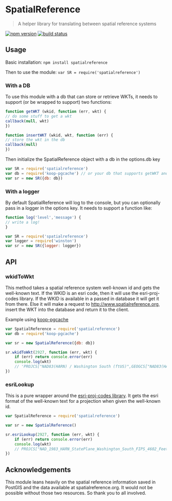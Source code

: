 # SpatialReference
> A helper library for translating between spatial reference systems

[![npm version][npm-img]][npm-url]
[![build status][travis-img]][travis-url]

[npm-img]: https://img.shields.io/npm/v/spatialreference.svg?style=flat-square
[npm-url]: https://www.npmjs.com/package/spatialreference
[travis-img]: https://travis-ci.org/koopjs/spatialreference.svg?branch=master
[travis-url]: https://travis-ci.org/koopjs/spatialreference

## Usage

Basic installation: `npm install spatialreference`

Then to use the module: `var SR = require('spatialreference')`

### With a DB
To use this module with a db that can store or retrieve WKTs, it needs to support (or be wrapped to support) two functions:
```javascript
function getWKT (wkid, function (err, wkt) {
// do some stuff to get a wkt
callback(null, wkt)
})
```
```javascript
function insertWKT (wkid, wkt, function (err) {
// store the wkt in the db
callback(null)
})
```
Then initialize the SpatialReference object with a db in the options.db key
```javascript
var SR = require('spatialreference')
var db = require('koop-pgcache') // or your db that supports getWKT and insertWKT
var sr = new SR({db: db})
```

### With a logger
By default SpatialReference will log to the console, but you can optionally pass in a logger in the options key. It needs to support a function like:
```javascript
function log('level','message') {
// write a log!
}
```
```javascript
var SR = require('spatialreference')
var logger = require('winston')
var sr = new SR({logger: logger})
```

## API

### wkidToWkt
This method takes a spatial reference system well-known id and gets the well-known text. If the WKID is an esri code, then it will use the esri-proj-codes library. If the WKID is available in a passed in database it will get it from there. Else it will make a request to http://www.spatialreference.org, insert the WKT into the database and return it to the client. 

Example using [koop-pgcache](https://github.com/koopjs/koop-pgcache)
``` javascript
var SpatialReference = require('spatialreference')
var db = require('koop-pgcache')

var sr = new SpatialReference({db: db})

sr.wkidToWkt(2927, function (err, wkt) {
	if (err) return console.error(err)
	console.log(wkt) 
	// 'PROJCS["NAD83(HARN) / Washington South (ftUS)",GEOGCS["NAD83(HARN)",DATUM["NAD83_High_Accuracy_Regional_Network",SPHEROID["GRS 1980",6378137,298.257222101,AUTHORITY["EPSG","7019"]],TOWGS84[0,0,0,0,0,0,0],AUTHORITY["EPSG","6152"]],PRIMEM["Greenwich",0,AUTHORITY["EPSG","8901"]],UNIT["degree",0.0174532925199433,AUTHORITY["EPSG","9122"]],AUTHORITY["EPSG","4152"]],UNIT["US survey foot",0.3048006096012192,AUTHORITY["EPSG","9003"]],PROJECTION["Lambert_Conformal_Conic_2SP"],PARAMETER["standard_parallel_1",47.33333333333334],PARAMETER["standard_parallel_2",45.83333333333334],PARAMETER["latitude_of_origin",45.33333333333334],PARAMETER["central_meridian",-120.5],PARAMETER["false_easting",1640416.667],PARAMETER["false_northing",0],AUTHORITY["EPSG","2927"],AXIS["X",EAST],AXIS["Y",NORTH]]'
})
```

### esriLookup
This is a pure wrapper around the [esri-proj-codes library](https://github.com/esri/esri-proj-codes). It gets the esri format of the well-known text for a projection when given the well-known id.

```javascript
var SpatialReference = require('spatialreference')

var sr = new SpatialReference()

sr.esriLookup(2927, function (err, wkt) {
	if (err) return console.error(err)
	console.log(wkt) 
	// PROJCS["NAD_1983_HARN_StatePlane_Washington_South_FIPS_4602_Feet",GEOGCS["GCS_North_American_1983_HARN",DATUM["D_North_American_1983_HARN",SPHEROID["GRS_1980",6378137.0,298.257222101]],PRIMEM["Greenwich",0.0],UNIT["Degree",0.0174532925199433]],PROJECTION["Lambert_Conformal_Conic"],PARAMETER["False_Easting",1640416.666666667],PARAMETER["False_Northing",0.0],PARAMETER["Central_Meridian",-120.5],PARAMETER["Standard_Parallel_1",45.83333333333334],PARAMETER["Standard_Parallel_2",47.33333333333334],PARAMETER["Latitude_Of_Origin",45.33333333333334],UNIT["Foot_US",0.3048006096012192]]
})
```

## Acknowledgements
This module leans heavily on the spatial reference information saved in PostGIS and the data available at spatialreference.org. It would not be possible without those two resources. So thank you to all involved.
